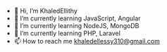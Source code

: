 - 👋 Hi, I’m KhaledEllithy
- 🌱 I’m currently learning JavaScript, Angular
- 🌱 I’m currently learning NodeJS, MongoDB
- 🌱 I’m currently learning PHP, Laravel
- 📫 How to reach me khaledellessy310@gmail.com

<!---
KhaledEllithy310/KhaledEllithy310 is a ✨ special ✨ repository because its `README.md` (this file) appears on your GitHub profile.
You can click the Preview link to take a look at your changes.
--->
